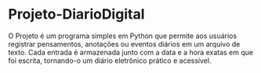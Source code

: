 # Projeto-DiarioDigital
O Projeto é um programa simples em Python que permite aos usuários registrar pensamentos, anotações ou eventos diários em um arquivo de texto. Cada entrada é armazenada junto com a data e a hora exatas em que foi escrita, tornando-o um diário eletrônico prático e acessível.
